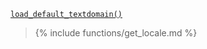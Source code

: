 <p><code><a href="https://developer.wordpress.org/reference/functions/load_default_textdomain/">load_default_textdomain()</a></code></p>

<blockquote>

{% include functions/get_locale.md %}

</blockquote>
